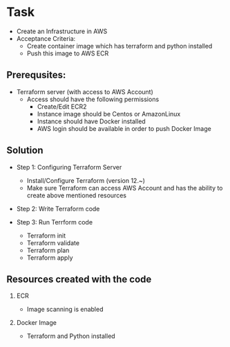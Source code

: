 # Task

- Create an Infrastructure in AWS 
- Acceptance Criteria:     
    - Create container image which has terraform and python installed
    - Push this image to AWS ECR 


## Prerequsites: 

- Terraform server (with access to AWS Account)
    - Access should have the following permissions
        - Create/Edit ECR2
        - Instance image should be Centos or AmazonLinux
        - Instance should have Docker installed
        - AWS login should be available in order to push Docker Image

## Solution 

- Step 1: Configuring Terraform Server 

    - Install/Configure Terraform (version 12.~) 
    - Make sure Terraform can access AWS Account and has the ability to create above mentioned resources


- Step 2: Write Terraform code 

- Step 3: Run Terrform code 

    - Terraform init
    - Terraform validate
    - Terraform plan
    - Terraform apply

## Resources created with the code

1. ECR
    - Image scanning is enabled

2. Docker Image
    - Terraform and Python installed   
